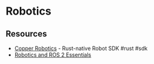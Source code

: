 # Robotics

## Resources

- [Copper Robotics](https://www.copper-robotics.com) - Rust-native Robot SDK #rust #sdk
- [Robotics and ROS 2 Essentials](https://github.com/henki-robotics/robotics_essentials_ros2)
